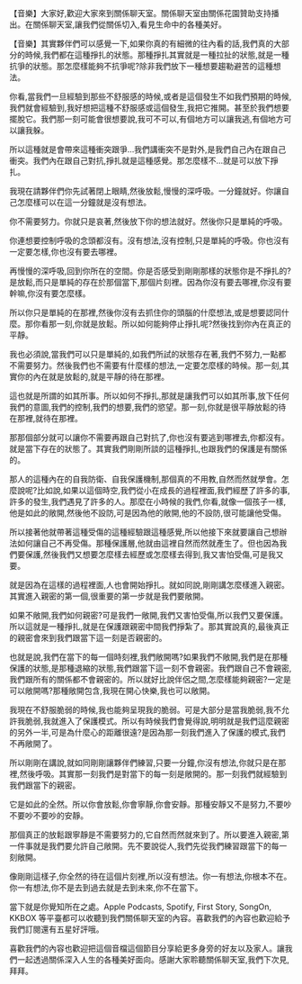 【音樂】大家好,歡迎大家來到關係聊天室。關係聊天室由關係花園贊助支持播出。在關係聊天室,讓我們從關係切入,看見生命中的各種美好。

【音樂】其實夥伴們可以感覺一下,如果你真的有細微的往內看的話,我們真的大部分的時候,我們都在這種掙扎的狀態。那種掙扎其實就是一種拉扯的狀態,就是一種抗爭的狀態。那怎麼樣能夠不抗爭呢?除非我們放下一種想要趨勒避苦的這種想法。

你看,當我們一旦經驗到那些不舒服感的時候,或者是這個發生不如我們預期的時候,我們就會經驗到,我好想把這種不舒服感或這個發生,我把它推開。甚至於我們想要擺脫它。我們那一刻可能會很想要說,我可不可以,有個地方可以讓我逃,有個地方可以讓我躲。

所以這種就是會帶來這種衝突跟爭…我們講衝突不是對外,是我們自己內在跟自己衝突。我們內在跟自己對抗,掙扎就是這種感覺。那怎麼樣不…就是可以放下掙扎。

我現在請夥伴們你先試著閉上眼睛,然後放鬆,慢慢的深呼吸。一分鐘就好。你讓自己怎麼樣可以在這一分鐘就是沒有想法。

你不需要努力。你就只是哀著,然後放下你的想法就好。然後你只是單純的呼吸。

你連想要控制呼吸的念頭都沒有。沒有想法,沒有控制,只是單純的呼吸。你也沒有一定要怎樣,你也沒有要去哪裡。

再慢慢的深呼吸,回到你所在的空間。你是否感受到剛剛那樣的狀態你是不掙扎的?是放鬆,而只是單純的存在於那個當下,那個片刻裡。因為你沒有要去哪裡,你沒有要幹嘛,你沒有要怎麼樣。

所以你只是單純的在那裡,然後你沒有去抓住你的頭腦的什麼想法,或是想要認同什麼。那你看那一刻,你就是放鬆。所以如何能夠停止掙扎呢?然後找到你內在真正的平靜。

我也必須說,當我們可以只是單純的,如我們所試的狀態存在著,我們不努力,一點都不需要努力。然後我們也不需要有什麼樣的想法,一定要怎麼樣的時候。那一刻,其實你的內在就是放鬆的,就是平靜的待在那裡。

這也就是所謂的如其所事。所以如何不掙扎,那就是讓我們可以如其所事,放下任何我們的意圖,我們的控制,我們的想要,我們的慾望。那一刻,你就是很平靜放鬆的待在那裡,就待在那裡。

那那個部分就可以讓你不需要再跟自己對抗了,你也沒有要逃到哪裡去,你都沒有。就是當下存在的狀態了。其實我們剛剛所談的這種掙扎,也跟我們的保護是有關係的。

那人的這種內在的自我防衛、自我保護機制,那個真的不用教,自然而然就學會。怎麼說呢?比如說,如果以這個時空,我們從小在成長的過程裡面,我們經歷了許多的事,許多的發生,我們遇見了許多的人。那麼在小時候的我們,你看,就像一個孩子一樣,他是如此的敞開,然後他不設防,可是因為他的敞開,他的不設防,很可能讓他受傷。

所以接著他就帶著這種受傷的這種經驗跟這種感覺,所以他接下來就要讓自己想辦法如何讓自己不再受傷。那種保護層,他就由這裡自然而然就產生了。但也因為我們要保護,然後我們又想要怎麼樣去經歷或怎麼樣去得到,我又害怕受傷,可是我又要。

就是因為在這樣的過程裡面,人也會開始掙扎。就如同說,剛剛講怎麼樣進入親密。其實進入親密的第一個,很重要的第一步就是我們要敞開。

如果不敞開,我們如何親密?可是我們一敞開,我們又害怕受傷,所以我們又要保護。所以這就是一種掙扎,就是在保護跟親密中間我們掙紮了。那其實說真的,最後真正的親密會來到我們跟當下這一刻是否親密的。

也就是說,我們在當下的每一個時刻裡,我們敞開嗎?如果我們不敞開,我們是在那種保護的狀態,是那種退縮的狀態,我們跟當下這一刻不會親密。我們跟自己不會親密,我們跟所有的關係都不會親密的。所以就好比說伴侶之間,怎麼樣能夠親密?一定是可以敞開嗎?那種敞開包含,我現在開心快樂,我也可以敞開。

我現在不舒服脆弱的時候,我也能夠呈現我的脆弱。可是大部分是當我脆弱,我不允許我脆弱,我就進入了保護模式。所以有時候我們會覺得說,明明就是我們這麼親密的另外一半,可是為什麼心的距離很遠?是因為那一刻我們進入了保護的模式,我們不再敞開了。

所以剛剛在講說,就如同剛剛讓夥伴們練習,只要一分鐘,你沒有想法,你就只是在那裡,然後呼吸。其實那一刻我們是對當下的每一刻是敞開的。那一刻我們就經驗到我們跟當下的親密。

它是如此的全然。所以你會放鬆,你會寧靜,你會安靜。那種安靜又不是努力,不要吵不要吵不要吵的安靜。

那個真正的放鬆跟寧靜是不需要努力的,它自然而然就來到了。所以要進入親密,第一件事就是我們要允許自己敞開。先不要說從人,我們先從我們練習跟當下的每一刻敞開。

像剛剛這樣子,你全然的待在這個片刻裡,所以沒有想法。你一有想法,你根本不在。你一有想法,你不是去到過去就是去到未來,你不在當下。

當下就是你覺知所在之處。Apple Podcasts, Spotify, First Story, SongOn, KKBOX 等平臺都可以收聽到我們關係聊天室的內容。喜歡我們的內容也歡迎給予我們訂閱還有五星好評哦。

喜歡我們的內容也歡迎把這個音檔這個節目分享給更多身旁的好友以及家人。讓我們一起透過關係深入人生的各種美好面向。感謝大家聆聽關係聊天室,我們下次見,拜拜。